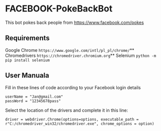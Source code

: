 # FACEBOOK-PokeBackBot

This bot pokes back people from https://www.facebook.com/pokes

## Requirements

Google Chrome `https://www.google.com/intl/pl_pl/chrome/`**
Chromedrivers `https://chromedriver.chromium.org`**
Selenium `python -m pip install selenium`

## User Manuala

Fill in these lines of code according to your Facebook login details

```
userName = "Jan@gmail.com"
passWord = "12345678pass"
```

Select the location of the drivers and complete it in this line:

```
driver = webdriver.Chrome(options=options, executable_path =
r"C:/chromedriver_win32/chromedriver.exe", chrome_options = option)
```
